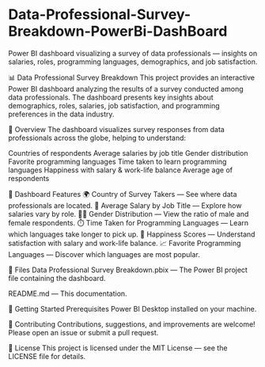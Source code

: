 # Data-Professional-Survey-Breakdown-PowerBi-DashBoard
Power BI dashboard visualizing a survey of data professionals — insights on salaries, roles, programming languages, demographics, and job satisfaction.

📊 Data Professional Survey Breakdown
This project provides an interactive Power BI dashboard analyzing the results of a survey conducted among data professionals. The dashboard presents key insights about demographics, roles, salaries, job satisfaction, and programming preferences in the data industry.

📝 Overview
The dashboard visualizes survey responses from data professionals across the globe, helping to understand:

Countries of respondents
Average salaries by job title
Gender distribution
Favorite programming languages
Time taken to learn programming languages
Happiness with salary & work-life balance
Average age of respondents

🔗 Dashboard Features
🌍 Country of Survey Takers — See where data professionals are located.
💼 Average Salary by Job Title — Explore how salaries vary by role.
👩‍💻 Gender Distribution — View the ratio of male and female respondents.
⏱️ Time Taken for Programming Languages — Learn which languages take longer to pick up.
🧡 Happiness Scores — Understand satisfaction with salary and work-life balance.
📈 Favorite Programming Languages — Discover which languages are most popular.

📂 Files
Data Professional Survey Breakdown.pbix — The Power BI project file containing the dashboard.

README.md — This documentation.

🚀 Getting Started
Prerequisites
Power BI Desktop installed on your machine.

🤝 Contributing
Contributions, suggestions, and improvements are welcome! Please open an issue or submit a pull request.

📜 License
This project is licensed under the MIT License — see the LICENSE file for details.

